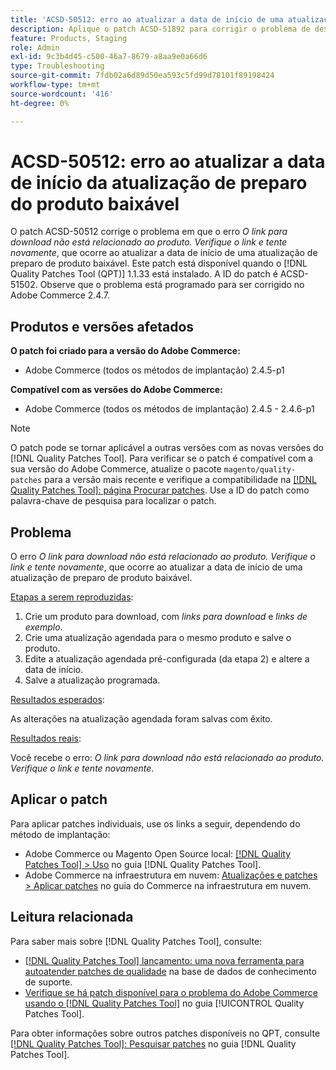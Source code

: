 ```yaml
---
title: 'ACSD-50512: erro ao atualizar a data de início de uma atualização de preparo de produto baixável'
description: Aplique o patch ACSD-51892 para corrigir o problema de desempenho do Adobe Commerce em que o erro *O link para download não está relacionado ao produto. Verifique o link e tente novamente*; isso ocorre ao atualizar a data de início de uma atualização de preparo de produto para download.
feature: Products, Staging
role: Admin
exl-id: 9c3b4d45-c500-46a7-8679-a8aa9e0a66d6
type: Troubleshooting
source-git-commit: 7fdb02a6d89d50ea593c5fd99d78101f89198424
workflow-type: tm+mt
source-wordcount: '416'
ht-degree: 0%

---
```


# ACSD-50512: erro ao atualizar a data de início da atualização de preparo do produto baixável

O patch ACSD-50512 corrige o problema em que o erro *O link para download não está relacionado ao produto. Verifique o link e tente novamente*, que ocorre ao atualizar a data de início de uma atualização de preparo de produto baixável. Este patch está disponível quando o [!DNL Quality Patches Tool (QPT)] 1.1.33 está instalado. A ID do patch é ACSD-51502. Observe que o problema está programado para ser corrigido no Adobe Commerce 2.4.7.

## Produtos e versões afetados

**O patch foi criado para a versão do Adobe Commerce:**

* Adobe Commerce (todos os métodos de implantação) 2.4.5-p1

**Compatível com as versões do Adobe Commerce:**

* Adobe Commerce (todos os métodos de implantação) 2.4.5 - 2.4.6-p1

>[!NOTE]
>
>O patch pode se tornar aplicável a outras versões com as novas versões do [!DNL Quality Patches Tool]. Para verificar se o patch é compatível com a sua versão do Adobe Commerce, atualize o pacote `magento/quality-patches` para a versão mais recente e verifique a compatibilidade na [[!DNL Quality Patches Tool]: página Procurar patches](https://experienceleague.adobe.com/tools/commerce-quality-patches/index.html). Use a ID do patch como palavra-chave de pesquisa para localizar o patch.

## Problema

O erro *O link para download não está relacionado ao produto. Verifique o link e tente novamente*, que ocorre ao atualizar a data de início de uma atualização de preparo de produto baixável.

<u>Etapas a serem reproduzidas</u>:

1. Crie um produto para download, com *links para download* e *links de exemplo*.
1. Crie uma atualização agendada para o mesmo produto e salve o produto.
1. Edite a atualização agendada pré-configurada (da etapa 2) e altere a data de início.
1. Salve a atualização programada.

<u>Resultados esperados</u>:

As alterações na atualização agendada foram salvas com êxito.

<u>Resultados reais</u>:

Você recebe o erro: *O link para download não está relacionado ao produto. Verifique o link e tente novamente*.

## Aplicar o patch

Para aplicar patches individuais, use os links a seguir, dependendo do método de implantação:

* Adobe Commerce ou Magento Open Source local: [[!DNL Quality Patches Tool] > Uso](/help/tools/quality-patches-tool/usage.md) no guia [!DNL Quality Patches Tool].
* Adobe Commerce na infraestrutura em nuvem: [Atualizações e patches > Aplicar patches](https://experienceleague.adobe.com/docs/commerce-cloud-service/user-guide/develop/upgrade/apply-patches.html) no guia do Commerce na infraestrutura em nuvem.

## Leitura relacionada

Para saber mais sobre [!DNL Quality Patches Tool], consulte:

* [[!DNL Quality Patches Tool] lançamento: uma nova ferramenta para autoatender patches de qualidade](https://experienceleague.adobe.com/en/docs/commerce-operations/tools/quality-patches-tool/quality-patches-tool-to-self-serve-quality-patches) na base de dados de conhecimento de suporte.
* [Verifique se há patch disponível para o problema do Adobe Commerce usando o  [!DNL Quality Patches Tool]](/help/tools/quality-patches-tool/patches-available-in-qpt/check-patch-for-magento-issue-with-magento-quality-patches.md) no guia [!UICONTROL Quality Patches Tool].


Para obter informações sobre outros patches disponíveis no QPT, consulte [[!DNL Quality Patches Tool]: Pesquisar patches](https://experienceleague.adobe.com/tools/commerce-quality-patches/index.html) no guia [!DNL Quality Patches Tool].

